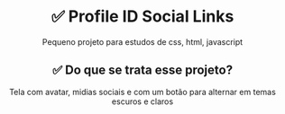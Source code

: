 
<h1 align="center">✅ Profile ID Social Links</h1>
<p align="center">Pequeno projeto para estudos de css, html, javascript</p>
<h2 align="center">✅ Do que se trata esse projeto? </h1>
<p align="center">Tela com avatar, midias sociais e com um botão para alternar em temas escuros e claros</p>
